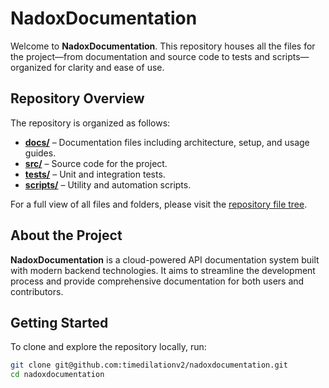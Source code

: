 # NadoxDocumentation

Welcome to **NadoxDocumentation**. This repository houses all the files for the project—from documentation and source code to tests and scripts—organized for clarity and ease of use.

## Repository Overview

The repository is organized as follows:
- **[docs/](docs/)** – Documentation files including architecture, setup, and usage guides.
- **[src/](src/)** – Source code for the project.
- **[tests/](tests/)** – Unit and integration tests.
- **[scripts/](scripts/)** – Utility and automation scripts.

For a full view of all files and folders, please visit the [repository file tree](https://github.com/timedilationv2/nadoxdocumentation/tree/main).

## About the Project

**NadoxDocumentation** is a cloud-powered API documentation system built with modern backend technologies. It aims to streamline the development process and provide comprehensive documentation for both users and contributors.

## Getting Started

To clone and explore the repository locally, run:
```bash
git clone git@github.com:timedilationv2/nadoxdocumentation.git
cd nadoxdocumentation
```